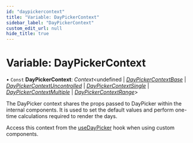 ```yaml
---
id: "daypickercontext"
title: "Variable: DayPickerContext"
sidebar_label: "DayPickerContext"
custom_edit_url: null
hide_title: true
---
```


# Variable: DayPickerContext

• `Const` **DayPickerContext**: *Context*<undefined \| [*DayPickerContextBase*](../interfaces/daypickercontextbase.md) \| [*DayPickerContextUncontrolled*](../interfaces/daypickercontextuncontrolled.md) \| [*DayPickerContextSingle*](../interfaces/daypickercontextsingle.md) \| [*DayPickerContextMultiple*](../interfaces/daypickercontextmultiple.md) \| [*DayPickerContextRange*](../interfaces/daypickercontextrange.md)\>

The DayPicker context shares the props passed to DayPicker within the
internal components. It is used to set the default values and  perform
one-time calculations required to render the days.

Access this context from the [useDayPicker](../functions/usedaypicker.md) hook when using custom
components.
